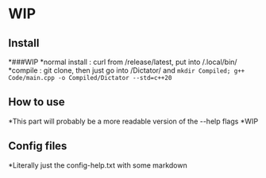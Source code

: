 # WIP

## Install

  *###WIP
  *normal install : curl from /release/latest, put into /.local/bin/
  *compile : git clone, then just go into /Dictator/ and `mkdir Compiled; g++ Code/main.cpp -o Compiled/Dictator --std=c++20`

## How to use

  *This part will probably be a more readable version of the --help flags
  *WIP

## Config files

  *Literally just the config-help.txt with some markdown
